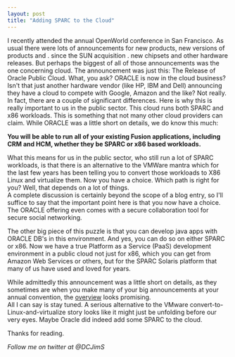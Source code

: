 ```yaml
---
layout: post
title: "Adding SPARC to the Cloud"
---
```


I recently attended the annual OpenWorld conference in San Francisco.   As usual there were lots of announcements 
for new products, new versions of products and . since the SUN acquisition . new chipsets and other hardware 
releases.  But perhaps the biggest of all of those announcements was the one concerning cloud.  The announcement 
was just this:  The Release of Oracle Public Cloud. What, you ask?  ORACLE is now in the cloud business?  Isn't 
that just another hardware vendor (like HP, IBM and Dell) announcing they have a cloud to compete with Google, 
Amazon and the like?  Not really.  In fact, there are a couple of significant differences.  Here is why this is 
really important to us in the public sector.  This cloud runs both SPARC and x86 workloads.  This is something 
that not many other cloud providers can claim.  While ORACLE was a little short on details, we do know this much:

**You will be able to run all of your existing Fusion applications, including CRM and HCM, whether they be SPARC 
or x86 based workloads.**

What this means for us in the public sector, who still run a lot of SPARC workloads, is that there is an alternative 
to the VMWare mantra which for the last few years has been telling you to convert those workloads to X86 Linux and 
virtualize them.  Now you have a choice.  Which path is right for you?  Well, that depends on a lot of things.  
A complete discussion is certainly beyond the scope of a blog entry, so I'll suffice to say that the important 
point here is that you now have a choice.  The ORACLE offering even comes with a secure collaboration tool for 
secure social networking.

The other big piece of this puzzle is that you can develop java apps with ORACLE DB's in this environment.  And yes, 
you can do so on either SPARC or x86.  Now we have a true Platform as a Service (PaaS) development environment in 
a public cloud not just for x86, which you can get from Amazon Web Services or others, but for the SPARC Solaris 
platform that many of us have used and loved for years.

While admittedly this announcement was a little short on details, as they sometimes are when you make many 
of your big announcements at your annual convention,  the [overview](http://cloud.oracle.com) looks promising.  
All I can say is stay tuned.  A serious alternative to the VMware convert-to-Linux-and-virtualize story looks 
like it might just be unfolding before our very eyes. Maybe Oracle did indeed add some SPARC to the cloud.

Thanks for reading.

*Follow me on twitter at @DCJimS*
